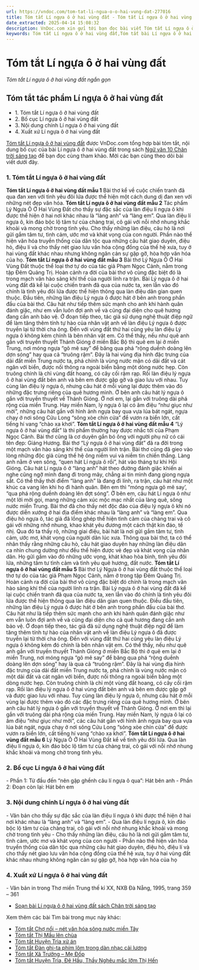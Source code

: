 ```yaml
---
url: https://vndoc.com/tom-tat-li-ngua-o-o-hai-vung-dat-277016
title: Tóm tắt Lí ngựa ô ở hai vùng đất - Tóm tắt Lí ngựa ô ở hai vùng đất ngắn gọn - VnDoc.com
date_extracted: 2025-04-14 15:08:32
description: VnDoc.com xin gửi tới bạn đọc bài viết Tóm tắt Lí ngựa ô ở hai vùng đất, mời các bạn cùng tham khảo.
keywords: Tóm tắt Lí ngựa ô ở hai vùng đất,Tóm tắt bài Lí ngựa ô ở hai vùng đất,Tóm tắt tác phẩm Lí ngựa ô ở hai vùng đất,Tóm tắt Lí ngựa ô ở hai vùng đất ngắn gọn,ngữ văn 10 CTST,tóm tắt ngữ văn 10,ngữ văn 10 chân trời sáng tạo,tóm tắt ngữ văn 10 chân trời sáng tạo,Lí ngựa ô ở hai vùng đất tóm tắt,Tóm tắt văn bản Lí ngựa ô ở hai vùng đất
---
```


# Tóm tắt Lí ngựa ô ở hai vùng đất
 _Tóm tắt Lí ngựa ô ở hai vùng đất ngắn gọn_
## Tóm tắt tác phẩm Lí ngựa ô ở hai vùng đất
  * 1\. Tóm tắt Lí ngựa ô ở hai vùng đất
  * 2\. Bố cục Lí ngựa ô ở hai vùng đất
  * 3\. Nội dung chính Lí ngựa ô ở hai vùng đất
  * 4\. Xuất xứ Lí ngựa ô ở hai vùng đất

[Tóm tắt Lí ngựa ô ở hai vùng đất](<https://vndoc.com/tom-tat-li-ngua-o-o-hai-vung-dat-277016>) được VnDoc.com tổng hợp bài tóm tắt, nội dung bố cục của bài Lí ngựa ô ở hai vùng đất trong sách [Ngữ văn 10 Chân trời sáng tạo](<https://vndoc.com/ngu-van-10-chan-troi-sang-tao-tap1>) để bạn đọc cùng tham khảo. Mời các bạn cùng theo dõi bài viết dưới đây.
### 1\. Tóm tắt Lí ngựa ô ở hai vùng đất
**Tóm tắt Lí ngựa ô ở hai vùng đất mẫu 1**
Bài thơ kể về cuộc chiến tranh đã qua đan xen với tình yêu đôi lứa được thể hiện một cách dung dị đan xen với những nét đẹp văn hóa.
**Tóm tắt Lí ngựa ô ở hai vùng đất mẫu 2**
Tác phẩm Lý Ngựa Ô Ở Hai Vùng Đất cho thấy sự đặc sắc của làn điệu lí ngựa ô khi được thể hiện ở hai nơi khác nhau là “làng anh” và “làng em”. Qua làn điệu lí ngựa ô, kín đáo bộc lộ tâm tư của chàng trai, cô gái với nỗi nhớ nhung khắc khoải và mong chờ trong tình yêu. Cho thấy những làn điệu, câu hò là nơi gửi gắm tâm tư, tình cảm, ước mơ và khát vọng của con người. Phần nào thể hiện văn hóa truyền thống của dân tộc qua những câu hát giao duyên, điệu hò, điệu lí và cho thấy nét giao lưu văn hóa cộng đồng của thế hệ xưa, tuy ở hai vùng đất khác nhau nhưng không ngăn cản sự gặp gỡ, hòa hợp văn hóa của họ.
**Tóm tắt Lí ngựa ô ở hai vùng đất mẫu 3**
Bài thơ Lý Ngựa Ô Ở Hai Vùng Đất thuộc thể loại thơ tự do của tác giả Phạm Ngọc Cảnh, nằm trong tập Đêm Quảng Trị. Hoàn cảnh ra đời của bài thơ vô cùng đặc biệt đó là trong mạch văn hào sảng khí thế của người lính ra trận. Bài Lý ngựa ô ở hai vùng đất đã kể lại cuộc chiến tranh đã qua của nước ta, xen lẫn vào đó chính là tình yêu đôi lứa được thể hiện thông qua làn điệu dân gian quen thuộc. Đầu tiên, những làn điệu Lý ngựa ô được hát ở bên anh trong phần đầu của bài thơ. Câu hát như tiếp thêm sức mạnh cho anh khi hành quân đánh giặc, như em vẫn luôn đợi anh về và cũng đại diện cho quê hương đang cần anh bảo vệ. Ở đoạn tiếp theo, tác giả sử dụng nghệ thuật điệp ngữ để làm tăng thêm tính tự hào của nhân vật anh về làn điệu Lý ngựa ô được truyền lại từ thời cha ông. Đến với vùng đất thứ hai cũng yêu làn điệu Lý ngựa ô không kém chính là bên nhân vật em. Có thể thấy, nếu như quê anh gắn với truyền thuyết Thánh Gióng ở miền Bắc Bộ thì quê em lại ở miền Trung, nơi móng ngựa “gõ mê say” để băng qua phá “rộng duềnh doàng lên dợn sóng” hay qua cả “truông rậm”. Đây là hai vùng địa hình đặc trưng của dải đất miền Trung nước ta, phá chính là vùng nước mặn có dải đất và cát ngăn với biển, được nối thông ra ngoài biển bằng một dòng nước hẹp. Còn truông chính là chỉ vùng đất hoang, có cây cối rậm rạp. Rồi làn điệu lý ngựa ô ở hai vùng đất bên anh và bên em được gặp gỡ và giao lưu với nhau. Tuy cùng làn điệu lý ngựa ô, nhưng câu hát ở mỗi vùng lại được thêm vào đó những đặc trưng riêng của quê hương mình. Ở bên anh câu hát lý ngựa ô gắn với truyền thuyết về Thánh Gióng. Ở nơi em, lại gắn với truông dài phá rộng của miền Trung. Hay miền Nam, lý ngựa ô lại có âm điệu “như giục như mời”, những câu hát gắn với hình ảnh ngựa bay qua vựa lúa bát ngát, ngựa chạy ở nơi sông Cửu Long “sông xòe chín cửa” để vươn ra biển lớn, cất tiếng hí vang “chào xa khơi”.
**Tóm tắt Lí ngựa ô ở hai vùng đất mẫu 4**
“Lý ngựa ô ở hai vùng đất” là thi phẩm thường hay được nhắc tới của Phạm Ngọc Cảnh. Bài thơ cũng là cơ duyên gắn bó ông với người phụ nữ có cái tên đẹp: Giáng Hương. Bài thơ “Lý ngựa ô ở hai vùng đất” đã ra đời trong một mạch văn hào sảng khí thế của người lính trận. Bài thơ cũng đã gieo vào lòng những độc giả cùng thế hệ ông niềm vui và niềm tin chiến thắng. Làng anh nằm ở ven sông, “quen hát Lí ngựa ô rồi”, hát vào tháng tư khi Hội Gióng. Câu hát Lí ngựa ô ở “làng anh” hát theo đường đánh giặc khiến ai nghe cũng ngỡ mình đang đi trong mây, chẳng ai tin mình đang giong ngựa sắt. Có thể thấy thời điểm “làng anh” là đang đi lính, ra trận, câu hát như một khúc ca vang lên khi họ đi hành quân. Bên em thì “móng ngựa gõ mê say’, “qua phá rộng duềnh doàng lên đợt sóng”. Ở bên em, câu hát Lí ngựa ô như một lời mời gọi, mang những cảm xúc mộc mạc nhất của làng quê, sông nước miền Trung. Bài thơ đã cho thấy nét độc đáo của điệu lý ngựa ô khi nó được diễn xướng ở hai địa điểm khác nhau là “làng anh” và “làng em”. Qua điệu hò ngựa ô, tác giả đã lồng ghép thể hiện tình cảm của chàng trai và cô gái với những nhớ nhung, khao khát yêu đương một cách thật kín đáo, tế nhị. Qua đó ta thấy rõ, những giai điệu, bài hát là nơi gửi gắm tâm tư, tình cảm, ước mơ, khát vọng của người dân lúc xưa. Thông qua bài thơ, ta có thể nhân thấy rằng những câu hò, câu hát giao duyên hay những làn điệu dân ca nhìn chung dường như đều thể hiện được vẻ đẹp và khát vọng của nhân dân. Họ gửi gắm vào đó những ước vọng, khát khao hòa bình, tình yêu đôi lứa, những tâm tư tình cảm và tình yêu quê hương, đất nước.
**Tóm tắt Lí ngựa ô ở hai vùng đất mẫu 5**
Bài thơ Lý Ngựa ô ở hai vùng đất thuộc thể loại thơ tự do của tác giả Phạm Ngọc Cảnh, nằm ở trong tập Đêm Quảng Trị. Hoàn cảnh ra đời của bài thơ vô cùng đặc biệt đó chính là trong mạch văn hào sảng khí thế của người lính ra trận. Bài Lý ngựa ô ở hai vùng đất đã kể lại cuộc chiến tranh đã qua của nước ta, xen lẫn vào đó chính là tình yêu đôi lứa được thể hiện thông qua làn điệu dân gian quen thuộc. Điều đầu tiên, những làn điệu Lý ngựa ô được hát ở bên anh trong phần đầu của bài thơ. Câu hát như là tiếp thêm sức mạnh cho anh khi hành quân đánh giặc như em vẫn luôn đợi anh về và cũng đại diện cho cả quê hương đang cần anh bảo vệ. Ở đoạn tiếp theo, tác giả đã sử dụng nghệ thuật điệp ngữ để làm tăng thêm tính tự hào của nhân vật anh về làn điệu Lý ngựa ô đã được truyền lại từ thời cha ông. Đến với vùng đất thứ hai cũng yêu làn điệu Lý ngựa ô không kém đó chính là bên nhân vật em. Có thể thấy, nếu như quê anh gắn với truyền thuyết Thánh Gióng ở miền Bắc Bộ thì ở quê em lại ở miền Trung, nơi móng ngựa “gõ mê say” để băng qua phá “rộng duềnh doàng lên dợn sóng” hay là qua cả “truông rậm”. Đây là hai vùng địa hình đặc trưng của dải đất miền Trung nước ta, phá chính là vùng nước mặn có một dải đất và cát ngăn với biển, được nối thông ra ngoài biển bằng một dòng nước hẹp. Còn truông chính là chỉ một vùng đất hoang, có cây cối rậm rạp. Rồi làn điệu lý ngựa ô ở hai vùng đất bên anh và bên em được gặp gỡ và được giao lưu với nhau. Tuy cùng làn điệu lý ngựa ô, nhưng câu hát ở mỗi vùng lại được thêm vào đó các đặc trưng riêng của quê hương mình. Ở bên anh câu hát lý ngựa ô gắn với truyền thuyết về Thánh Gióng. Ở nơi em thì lại gắn với truông dài phá rộng của miền Trung. Hay miền Nam, lý ngựa ô lại có âm điệu “như giục như mời”, các câu hát gắn với hình ảnh ngựa bay qua vựa lúa bát ngát, ngựa chạy ở nơi sông Cửu Long “sông xòe chín cửa” để được vươn ra biển lớn, cất tiếng hí vang “chào xa khơi”.
**Tóm tắt Lí ngựa ô ở hai vùng đất mẫu 6**
Lý Ngựa Ô Ở Hai Vùng Đất kể về tình yêu đôi lứa. Qua làn điệu lí ngựa ô, kín đáo bộc lộ tâm tư của chàng trai, cô gái với nỗi nhớ nhung khắc khoải và mong chờ trong tình yêu.
### 2\. Bố cục Lí ngựa ô ở hai vùng đất
\- Phần 1: Từ đầu đến “nên gập ghềnh câu lí ngựa ô qua”: Hát bên anh
\- Phần 2: Đoạn còn lại: Hát bên em
### 3\. Nội dung chính Lí ngựa ô ở hai vùng đất
\- Văn bản cho thấy sự đặc sắc của làn điệu lí ngựa ô khi được thể hiện ở hai nơi khác nhau là “làng anh” và “làng em”.
\- Qua làn điệu lí ngựa ô, kín đáo bộc lộ tâm tư của chàng trai, cô gái với nỗi nhớ nhung khắc khoải và mong chờ trong tình yêu
\- Cho thấy những làn điệu, câu hò là nơi gửi gắm tâm tư, tình cảm, ước mơ và khát vọng của con người
\- Phần nào thể hiện văn hóa truyền thống của dân tộc qua những câu hát giao duyên, điệu hò, điệu lí và cho thấy nét giao lưu văn hóa cộng đồng của thế hệ xưa, tuy ở hai vùng đất khác nhau nhưng không ngăn cản sự gặp gỡ, hòa hợp văn hóa của họ
### 4\. Xuất xứ Lí ngựa ô ở hai vùng đất
\- Văn bản in trong Thơ miền Trung thế kỉ XX, NXB Đà Nẵng, 1995, trang 359 – 361
  * [Soạn bài Lí ngựa ô ở hai vùng đất sách Chân trời sáng tạo](<https://vndoc.com/soan-bai-li-ngua-o-o-hai-vung-dat-sach-ctst-268000>)

Xem thêm các bài Tìm bài trong mục này khác:
  * [Tóm tắt Chợ nổi – nét văn hóa sông nước miền Tây](</tom-tat-cho-noi-net-van-hoa-song-nuoc-mien-tay-277021>)
  * [Tóm tắt Thị Mầu lên chùa](</tom-tat-thi-mau-len-chua-ctst-277026>)
  * [Tóm tắt Huyện Trìa xử án](</tom-tat-huyen-tria-xu-an-277031>)
  * [Tóm tắt Đàn ghi-ta phím lõm trong dàn nhạc cải lương](</tom-tat-dan-ghi-ta-phim-lom-trong-dan-nhac-cai-luong-277035>)
  * [Tóm tắt Xã Trưởng – Mẹ Đốp](</tom-tat-xa-truong-me-dop-277133>)
  * [Tóm tắt Huyện Trìa, Đê Hầu, Thầy Nghêu mắc lỡm Thị Hến](</tom-tat-huyen-tria-de-hau-thay-ngheu-mac-lom-thi-hen-277135>)

